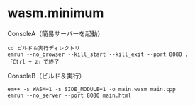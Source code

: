 # wasm.minimum
ConsoleA（簡易サーバーを起動）
~~~
cd ビルド＆実行ディレクトリ
emrun --no_browser --kill_start --kill_exit --port 8080 .
「Ctrl + z」で終了
~~~

ConsoleB（ビルド＆実行）
~~~
em++ -s WASM=1 -s SIDE_MODULE=1 -o main.wasm main.cpp
emrun --no_server --port 8080 main.html
~~~
